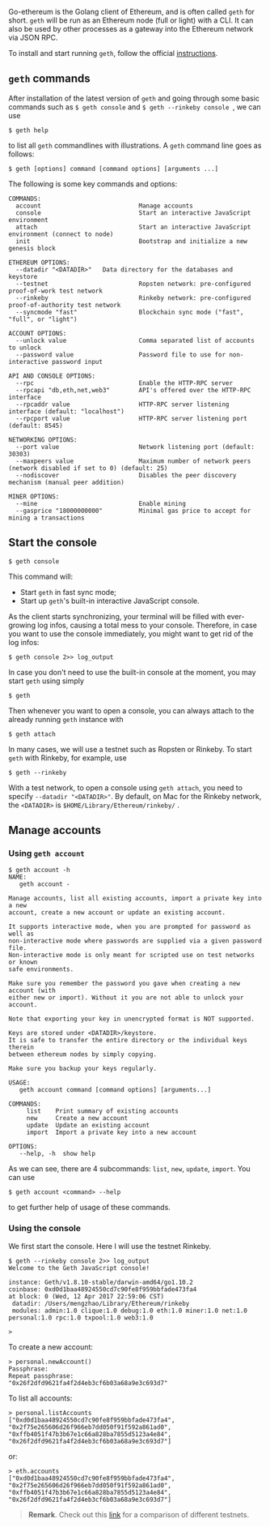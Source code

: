 Go-ethereum is the Golang client of Ethereum, and is often called ```geth``` for short. ```geth``` will be run as an Ethereum node (full or light) with a CLI. It can also be used by other processes as a gateway into the Ethereum network via JSON RPC. 

To install and start running ```geth```, follow the official [instructions](https://github.com/ethereum/go-ethereum).

## ```geth``` commands

After installation of the latest version of ```geth``` and going through some basic commands such as ``` $ geth console ``` and ```$ geth --rinkeby console ```, we can use 
```
$ geth help
```
to list all ```geth``` commandlines with illustrations. A ```geth``` command line goes as follows:
```
$ geth [options] command [command options] [arguments ...]
```

The following is some key commands and options:
```
COMMANDS:
  account                           Manage accounts
  console                           Start an interactive JavaScript environment
  attach                            Start an interactive JavaScript environment (connect to node)
  init                              Bootstrap and initialize a new genesis block

ETHEREUM OPTIONS:
  --datadir "<DATADIR>"   Data directory for the databases and keystore
  --testnet                         Ropsten network: pre-configured proof-of-work test network
  --rinkeby                         Rinkeby network: pre-configured proof-of-authority test network
  --syncmode "fast"                 Blockchain sync mode ("fast", "full", or "light")
  
ACCOUNT OPTIONS:
  --unlock value                    Comma separated list of accounts to unlock
  --password value                  Password file to use for non-interactive password input

API AND CONSOLE OPTIONS:
  --rpc                             Enable the HTTP-RPC server
  --rpcapi "db,eth,net,web3"        API's offered over the HTTP-RPC interface
  --rpcaddr value                   HTTP-RPC server listening interface (default: "localhost")
  --rpcport value                   HTTP-RPC server listening port (default: 8545)

NETWORKING OPTIONS:
  --port value                      Network listening port (default: 30303)
  --maxpeers value                  Maximum number of network peers (network disabled if set to 0) (default: 25)
  --nodiscover                      Disables the peer discovery mechanism (manual peer addition)
  
MINER OPTIONS:
  --mine                            Enable mining
  --gasprice "18000000000"          Minimal gas price to accept for mining a transactions
```

## Start the console
```
$ geth console
```
This command will:

- Start ```geth``` in fast sync mode;
- Start up ```geth```'s built-in interactive JavaScript console.

As the client starts synchronizing, your terminal will be filled with ever-growing log infos, causing a total mess to your console. Therefore, in case you want to use the console immediately, you might want to get rid of the log infos:

```
$ geth console 2>> log_output
```
In case you don't need to use the built-in console at the moment, you may start ```geth``` using simply
```
$ geth
```
Then whenever you want to open a console, you can always attach to the already running ```geth``` instance with 
```
$ geth attach
```
In many cases, we will use a testnet such as Ropsten or Rinkeby. To start ```geth``` with Rinkeby, for example, use
```
$ geth --rinkeby
```
With a test network, to open a console using ```geth attach```, you need to specify ```--datadir "<DATADIR>"```. By default, on Mac for the Rinkeby network, the ```<DATADIR>``` is ```$HOME/Library/Ethereum/rinkeby/``` . 

## Manage accounts

### Using ```geth account```
```
$ geth account -h
NAME:
   geth account - 

Manage accounts, list all existing accounts, import a private key into a new
account, create a new account or update an existing account.

It supports interactive mode, when you are prompted for password as well as
non-interactive mode where passwords are supplied via a given password file.
Non-interactive mode is only meant for scripted use on test networks or known
safe environments.

Make sure you remember the password you gave when creating a new account (with
either new or import). Without it you are not able to unlock your account.

Note that exporting your key in unencrypted format is NOT supported.

Keys are stored under <DATADIR>/keystore.
It is safe to transfer the entire directory or the individual keys therein
between ethereum nodes by simply copying.

Make sure you backup your keys regularly.

USAGE:
   geth account command [command options] [arguments...]

COMMANDS:
     list    Print summary of existing accounts
     new     Create a new account
     update  Update an existing account
     import  Import a private key into a new account

OPTIONS:
   --help, -h  show help
```
As we can see, there are 4 subcommands: ```list```, ```new```, ```update```, ```import```. You can use 
```
$ geth account <command> --help
```
to get further help of usage of these commands.

### Using the console

We first start the console. Here I will use the testnet Rinkeby.

```
$ geth --rinkeby console 2>> log_output
Welcome to the Geth JavaScript console!

instance: Geth/v1.8.10-stable/darwin-amd64/go1.10.2
coinbase: 0xd0d1baa48924550cd7c90fe8f959bbfade473fa4
at block: 0 (Wed, 12 Apr 2017 22:59:06 CST)
 datadir: /Users/mengzhao/Library/Ethereum/rinkeby
 modules: admin:1.0 clique:1.0 debug:1.0 eth:1.0 miner:1.0 net:1.0 personal:1.0 rpc:1.0 txpool:1.0 web3:1.0

> 
```

To create a new account:
```
> personal.newAccount()
Passphrase: 
Repeat passphrase: 
"0x26f2dfd9621fa4f2d4eb3cf6b03a68a9e3c693d7"
```

To list all accounts:
```
> personal.listAccounts
["0xd0d1baa48924550cd7c90fe8f959bbfade473fa4", "0x2f75e265606d26f966eb7dd050f91f592a861ad0", "0xffb4051f47b3b67e1c66a828ba7855d5123a4e84", "0x26f2dfd9621fa4f2d4eb3cf6b03a68a9e3c693d7"]
```
or:
```
> eth.accounts
["0xd0d1baa48924550cd7c90fe8f959bbfade473fa4", "0x2f75e265606d26f966eb7dd050f91f592a861ad0", "0xffb4051f47b3b67e1c66a828ba7855d5123a4e84", "0x26f2dfd9621fa4f2d4eb3cf6b03a68a9e3c693d7"]
```

> **Remark**. Check out this [link](https://ethereum.stackexchange.com/questions/27048/comparison-of-the-different-testnets) for a comparison of different testnets. 



